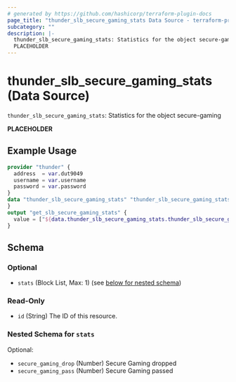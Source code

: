 ```yaml
---
# generated by https://github.com/hashicorp/terraform-plugin-docs
page_title: "thunder_slb_secure_gaming_stats Data Source - terraform-provider-thunder"
subcategory: ""
description: |-
  thunder_slb_secure_gaming_stats: Statistics for the object secure-gaming
  PLACEHOLDER
---
```


# thunder_slb_secure_gaming_stats (Data Source)

`thunder_slb_secure_gaming_stats`: Statistics for the object secure-gaming

__PLACEHOLDER__

## Example Usage

```terraform
provider "thunder" {
  address  = var.dut9049
  username = var.username
  password = var.password
}
data "thunder_slb_secure_gaming_stats" "thunder_slb_secure_gaming_stats" {
}
output "get_slb_secure_gaming_stats" {
  value = ["${data.thunder_slb_secure_gaming_stats.thunder_slb_secure_gaming_stats}"]
}
```

<!-- schema generated by tfplugindocs -->
## Schema

### Optional

- `stats` (Block List, Max: 1) (see [below for nested schema](#nestedblock--stats))

### Read-Only

- `id` (String) The ID of this resource.

<a id="nestedblock--stats"></a>
### Nested Schema for `stats`

Optional:

- `secure_gaming_drop` (Number) Secure Gaming dropped
- `secure_gaming_pass` (Number) Secure Gaming passed


